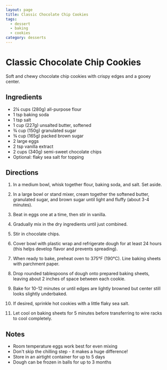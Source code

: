 ```yaml
---
layout: page
title: Classic Chocolate Chip Cookies
tags:
  - dessert
  - baking
  - cookies
category: desserts
---
```


# Classic Chocolate Chip Cookies

Soft and chewy chocolate chip cookies with crispy edges and a gooey center.

## Ingredients

- 2¼ cups (280g) all-purpose flour
- 1 tsp baking soda
- 1 tsp salt
- 1 cup (227g) unsalted butter, softened
- ¾ cup (150g) granulated sugar
- ¾ cup (165g) packed brown sugar
- 2 large eggs
- 2 tsp vanilla extract
- 2 cups (340g) semi-sweet chocolate chips
- Optional: flaky sea salt for topping

## Directions

1. In a medium bowl, whisk together flour, baking soda, and salt. Set aside.

2. In a large bowl or stand mixer, cream together the softened butter, granulated sugar, and brown sugar until light and fluffy (about 3-4 minutes).

3. Beat in eggs one at a time, then stir in vanilla.

4. Gradually mix in the dry ingredients until just combined.

5. Stir in chocolate chips.

6. Cover bowl with plastic wrap and refrigerate dough for at least 24 hours (this helps develop flavor and prevents spreading).

7. When ready to bake, preheat oven to 375°F (190°C). Line baking sheets with parchment paper.

8. Drop rounded tablespoons of dough onto prepared baking sheets, leaving about 2 inches of space between each cookie.

9. Bake for 10-12 minutes or until edges are lightly browned but center still looks slightly underbaked.

10. If desired, sprinkle hot cookies with a little flaky sea salt.

11. Let cool on baking sheets for 5 minutes before transferring to wire racks to cool completely.

## Notes

- Room temperature eggs work best for even mixing
- Don't skip the chilling step - it makes a huge difference!
- Store in an airtight container for up to 5 days
- Dough can be frozen in balls for up to 3 months